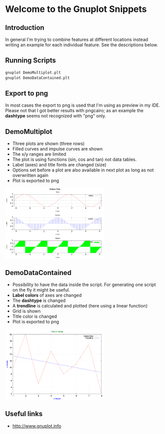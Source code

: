 # Welcome to the Gnuplot Snippets

## Introduction

In general I'm trying to combine features
at different locations instead writing an
example for each individual feature. See
the descriptions below.

## Running Scripts

```bash
gnuplot DemoMultiplot.plt
gnuplot DemoDataContained.plt
```

## Export to png

In most cases the export to png is used that I'm
using as preview in my IDE. Please not that I got
better results with pngcairo; as an example the
**dashtype** seems not recognized with "png" only.

## DemoMultiplot

 - Three plots are shown (three rows)
 - Filled curves and impulse curves are shown
 - The x/y ranges are limited
 - The plot is using functions (sin, cos and tan)
   not data tables.
 - Label (axes) and title fonts are changed (size)
 - Options set before a plot are also available
   in next plot as long as not overwritten again
 - Plot is exported to png

<img src="DemoMultiplot.png" width="320px">

## DemoDataContained

 - Possibility to have the data inside the script.
   For generating one script on the fly it might
   be useful.
 - **Label colors** of axes are changed
 - The **dashtype** is changed
 - A **trendline** is calculated and plotted
   (here using a linear function)
 - Grid is shown
 - Title color is changed
 - Plot is exported to png

<img src="DemoDataContained.png" width="320px">

## Useful links

 - http://www.gnuplot.info
